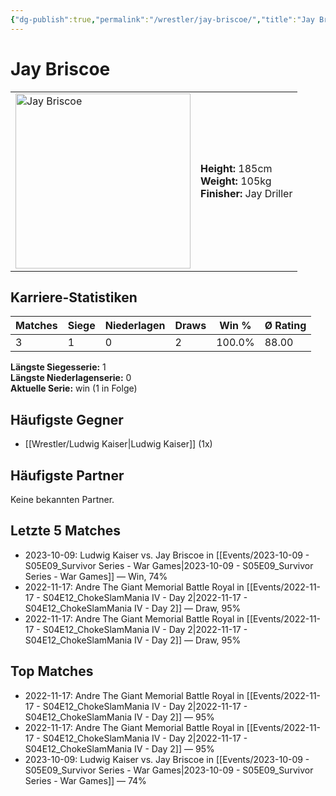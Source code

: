 ```yaml
---
{"dg-publish":true,"permalink":"/wrestler/jay-briscoe/","title":"Jay Briscoe","tags":["wrestler"],"noteIcon":""}
---
```



# Jay Briscoe

<table>
        <tr>
        <td><img src="https://github.com/CptSpaulding1980/choke-slam-wrestling/releases/download/images/Jay_Briscoe.png" width="280" alt="Jay Briscoe"></td>
        <td>
        <b>Height:</b> 185cm<br>
        <b>Weight:</b> 105kg<br>
        <b>Finisher:</b> Jay Driller<br>
        </td>
        </tr>
        </table>
        

## Karriere-Statistiken

| Matches | Siege | Niederlagen | Draws | Win % | Ø Rating |
|---------|-------|-------------|-------|-------|-----------|
| 3 | 1 | 0 | 2 | 100.0% | 88.00 |

**Längste Siegesserie:** 1<br>**Längste Niederlagenserie:** 0<br>**Aktuelle Serie:** win (1 in Folge)


## Häufigste Gegner
- [[Wrestler/Ludwig Kaiser\|Ludwig Kaiser]] (1x)

## Häufigste Partner
Keine bekannten Partner.

## Letzte 5 Matches
- 2023-10-09: Ludwig Kaiser vs. Jay Briscoe in [[Events/2023-10-09 - S05E09_Survivor Series - War Games\|2023-10-09 - S05E09_Survivor Series - War Games]] — Win, 74%
- 2022-11-17: Andre The Giant Memorial Battle Royal in [[Events/2022-11-17 - S04E12_ChokeSlamMania IV - Day 2\|2022-11-17 - S04E12_ChokeSlamMania IV - Day 2]] — Draw, 95%
- 2022-11-17: Andre The Giant Memorial Battle Royal in [[Events/2022-11-17 - S04E12_ChokeSlamMania IV - Day 2\|2022-11-17 - S04E12_ChokeSlamMania IV - Day 2]] — Draw, 95%

## Top Matches
- 2022-11-17: Andre The Giant Memorial Battle Royal in [[Events/2022-11-17 - S04E12_ChokeSlamMania IV - Day 2\|2022-11-17 - S04E12_ChokeSlamMania IV - Day 2]] — 95%
- 2022-11-17: Andre The Giant Memorial Battle Royal in [[Events/2022-11-17 - S04E12_ChokeSlamMania IV - Day 2\|2022-11-17 - S04E12_ChokeSlamMania IV - Day 2]] — 95%
- 2023-10-09: Ludwig Kaiser vs. Jay Briscoe in [[Events/2023-10-09 - S05E09_Survivor Series - War Games\|2023-10-09 - S05E09_Survivor Series - War Games]] — 74%
